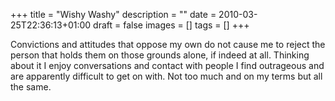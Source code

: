 +++
title = "Wishy Washy"
description = ""
date = 2010-03-25T22:36:13+01:00
draft = false
images = []
tags = []
+++

Convictions and attitudes that oppose my own do not cause me to reject the person that holds them on those grounds alone, if indeed at all. Thinking about it I enjoy conversations and contact with people I find outrageous and are apparently difficult to get on with. Not too much and on my terms but all the same.